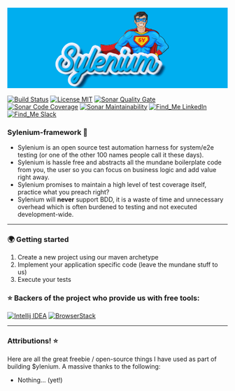 ![](/.github/.images/sylenium.png)

[![Build Status](https://api.travis-ci.org/symonk/sylenium.svg?branch=master)](https://travis-ci.org/symonk/sylenium)
[![License MIT](https://img.shields.io/badge/License-MIT-brightgreen.svg)](https://github.com/symonk/selenide-testng-allure2-test-automation-framework/blob/master/LICENSE)
[![Sonar Quality Gate](https://sonarcloud.io/api/project_badges/measure?project=io.symonk.sylenium%3Asylenium&metric=alert_status)](https://sonarcloud.io/dashboard?id=io.symonk.sylenium%3Asylenium)
[![Sonar Code Coverage](https://sonarcloud.io/api/project_badges/measure?project=io.symonk.sylenium%3Asylenium&metric=coverage)](https://sonarcloud.io/component_measures?id=io.symonk.sylenium%3Asylenium&metric=coverage)
[![Sonar Maintainability](https://sonarcloud.io/api/project_badges/measure?project=io.symonk.sylenium%3Asylenium&metric=sqale_rating)](https://sonarcloud.io/dashboard?id=io.symonk.sylenium%3Asylenium)
[![Find_Me LinkedIn](https://img.shields.io/badge/Find_Me-LinkedIn-brightgreen.svg)](https://www.linkedin.com/in/simonk09/)
[![Find_Me Slack](https://img.shields.io/badge/Find_Me-Slack-brightgreen.svg)](https://testersio.slack.com)

### Sylenium-framework :flags: 
- Sylenium is an open source test automation harness for system/e2e testing (or one of the other 100 names people call it these days).
- Sylenium is hassle free and abstracts all the mundane boilerplate code from you, the user so you can focus on business logic and add value right away.
- Sylenium promises to maintain a high level of test coverage itself, practice what you preach right?
- Sylenium will **never** support BDD, it is a waste of time and unnecessary overhead which is often burdened to testing and not executed development-wide.

---

### :earth_africa: Getting started

1. Create a new project using our maven archetype
2. Implement your application specific code (leave the mundane stuff to us)
3. Execute your tests

###  :star: Backers of the project who provide us with free tools:

[![Intellij IDEA](https://cloud.google.com/tools/images/icon_IntelliJIDEA.png)](http://www.jetbrains.com/idea)
[![BrowserStack](https://www.browserstack.com/images/mail/browserstack-logo-footer.png)](https://www.browserstack.com)

---

### Attributions! :star:

Here are all the great freebie / open-source things I have used as part of building $ylenium.  A massive thanks to the following:

- Nothing... (yet!)

